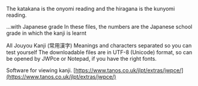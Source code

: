 The katakana is the onyomi reading and the hiragana is the kunyomi reading.

...with Japanese grade
In these files, the numbers are the Japanese school grade in which the kanji is learnt


All Jouyou Kanji (常用漢字)
Meanings and characters separated so you can test yourself
The downloadable files are in UTF-8 (Unicode) format, so can be opened by JWPce or Notepad, if you have the right fonts.

Software for viewing kanji.
[https://www.tanos.co.uk/jlpt/extras/jwpce/](https://www.tanos.co.uk/jlpt/extras/jwpce/)